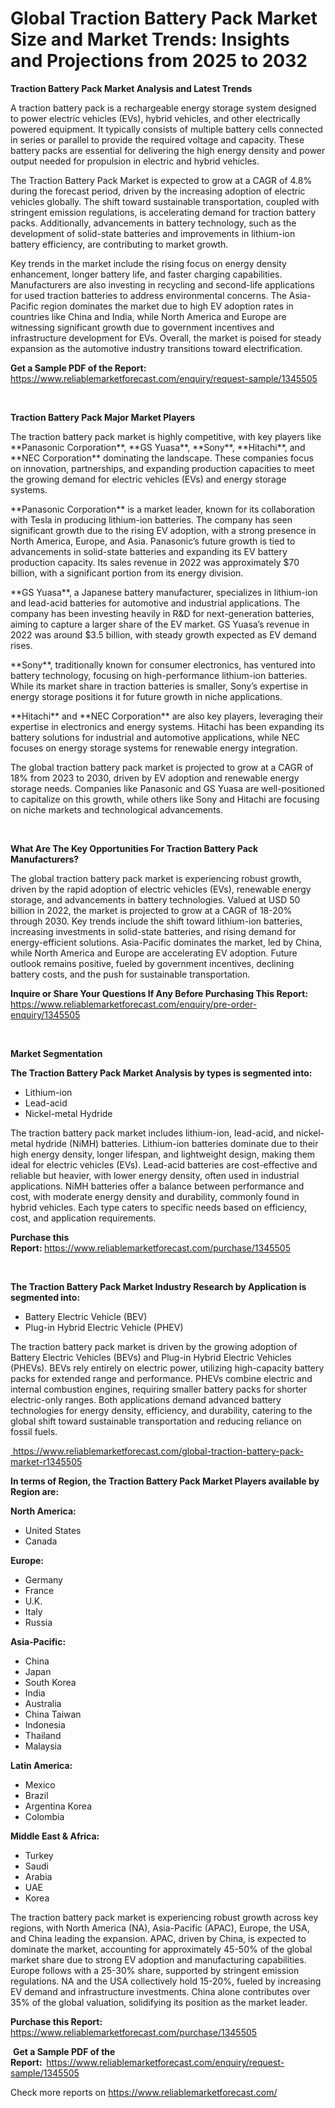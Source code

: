 <p><h1>Global Traction Battery Pack Market Size and Market Trends: Insights and Projections from 2025 to 2032</h1></p><p><strong>Traction Battery Pack Market Analysis and Latest Trends</strong></p>
<p><p>A traction battery pack is a rechargeable energy storage system designed to power electric vehicles (EVs), hybrid vehicles, and other electrically powered equipment. It typically consists of multiple battery cells connected in series or parallel to provide the required voltage and capacity. These battery packs are essential for delivering the high energy density and power output needed for propulsion in electric and hybrid vehicles.</p><p>The Traction Battery Pack Market is expected to grow at a CAGR of 4.8% during the forecast period, driven by the increasing adoption of electric vehicles globally. The shift toward sustainable transportation, coupled with stringent emission regulations, is accelerating demand for traction battery packs. Additionally, advancements in battery technology, such as the development of solid-state batteries and improvements in lithium-ion battery efficiency, are contributing to market growth.</p><p>Key trends in the market include the rising focus on energy density enhancement, longer battery life, and faster charging capabilities. Manufacturers are also investing in recycling and second-life applications for used traction batteries to address environmental concerns. The Asia-Pacific region dominates the market due to high EV adoption rates in countries like China and India, while North America and Europe are witnessing significant growth due to government incentives and infrastructure development for EVs. Overall, the market is poised for steady expansion as the automotive industry transitions toward electrification.</p></p>
<p><strong>Get a Sample PDF of the Report:&nbsp;</strong> <a href="https://www.reliablemarketforecast.com/enquiry/request-sample/1345505?utm_campaign=1840&utm_medium=2&utm_source=Github&utm_content=ia&utm_term=22012025&utm_id=traction-battery-pack">https://www.reliablemarketforecast.com/enquiry/request-sample/1345505</a></p>
<p>&nbsp;</p>
<p><strong>Traction Battery Pack Major Market Players</strong></p>
<p><p>The traction battery pack market is highly competitive, with key players like **Panasonic Corporation**, **GS Yuasa**, **Sony**, **Hitachi**, and **NEC Corporation** dominating the landscape. These companies focus on innovation, partnerships, and expanding production capacities to meet the growing demand for electric vehicles (EVs) and energy storage systems.</p><p>**Panasonic Corporation** is a market leader, known for its collaboration with Tesla in producing lithium-ion batteries. The company has seen significant growth due to the rising EV adoption, with a strong presence in North America, Europe, and Asia. Panasonic’s future growth is tied to advancements in solid-state batteries and expanding its EV battery production capacity. Its sales revenue in 2022 was approximately $70 billion, with a significant portion from its energy division.</p><p>**GS Yuasa**, a Japanese battery manufacturer, specializes in lithium-ion and lead-acid batteries for automotive and industrial applications. The company has been investing heavily in R&D for next-generation batteries, aiming to capture a larger share of the EV market. GS Yuasa’s revenue in 2022 was around $3.5 billion, with steady growth expected as EV demand rises.</p><p>**Sony**, traditionally known for consumer electronics, has ventured into battery technology, focusing on high-performance lithium-ion batteries. While its market share in traction batteries is smaller, Sony’s expertise in energy storage positions it for future growth in niche applications.</p><p>**Hitachi** and **NEC Corporation** are also key players, leveraging their expertise in electronics and energy systems. Hitachi has been expanding its battery solutions for industrial and automotive applications, while NEC focuses on energy storage systems for renewable energy integration.</p><p>The global traction battery pack market is projected to grow at a CAGR of 18% from 2023 to 2030, driven by EV adoption and renewable energy storage needs. Companies like Panasonic and GS Yuasa are well-positioned to capitalize on this growth, while others like Sony and Hitachi are focusing on niche markets and technological advancements.</p></p>
<p>&nbsp;</p>
<p><strong>What Are The Key Opportunities For Traction Battery Pack Manufacturers?</strong></p>
<p><p>The global traction battery pack market is experiencing robust growth, driven by the rapid adoption of electric vehicles (EVs), renewable energy storage, and advancements in battery technologies. Valued at USD 50 billion in 2022, the market is projected to grow at a CAGR of 18-20% through 2030. Key trends include the shift toward lithium-ion batteries, increasing investments in solid-state batteries, and rising demand for energy-efficient solutions. Asia-Pacific dominates the market, led by China, while North America and Europe are accelerating EV adoption. Future outlook remains positive, fueled by government incentives, declining battery costs, and the push for sustainable transportation.</p></p>
<p><strong>Inquire or Share Your Questions If Any Before Purchasing This Report:</strong> <a href="https://www.reliablemarketforecast.com/enquiry/pre-order-enquiry/1345505?utm_campaign=1840&utm_medium=2&utm_source=Github&utm_content=ia&utm_term=22012025&utm_id=traction-battery-pack">https://www.reliablemarketforecast.com/enquiry/pre-order-enquiry/1345505</a></p>
<p>&nbsp;</p>
<p><strong>Market Segmentation</strong></p>
<p><strong>The Traction Battery Pack Market Analysis by types is segmented into:</strong></p>
<p><ul><li>Lithium-ion</li><li>Lead-acid</li><li>Nickel-metal Hydride</li></ul></p>
<p><p>The traction battery pack market includes lithium-ion, lead-acid, and nickel-metal hydride (NiMH) batteries. Lithium-ion batteries dominate due to their high energy density, longer lifespan, and lightweight design, making them ideal for electric vehicles (EVs). Lead-acid batteries are cost-effective and reliable but heavier, with lower energy density, often used in industrial applications. NiMH batteries offer a balance between performance and cost, with moderate energy density and durability, commonly found in hybrid vehicles. Each type caters to specific needs based on efficiency, cost, and application requirements.</p></p>
<p><strong>Purchase this Report:&nbsp;</strong><a href="https://www.reliablemarketforecast.com/purchase/1345505?utm_campaign=1840&utm_medium=2&utm_source=Github&utm_content=ia&utm_term=22012025&utm_id=traction-battery-pack">https://www.reliablemarketforecast.com/purchase/1345505</a></p>
<p>&nbsp;</p>
<p><strong>The Traction Battery Pack Market Industry Research by Application is segmented into:</strong></p>
<p><ul><li>Battery Electric Vehicle (BEV)</li><li>Plug-in Hybrid Electric Vehicle (PHEV)</li></ul></p>
<p><p>The traction battery pack market is driven by the growing adoption of Battery Electric Vehicles (BEVs) and Plug-in Hybrid Electric Vehicles (PHEVs). BEVs rely entirely on electric power, utilizing high-capacity battery packs for extended range and performance. PHEVs combine electric and internal combustion engines, requiring smaller battery packs for shorter electric-only ranges. Both applications demand advanced battery technologies for energy density, efficiency, and durability, catering to the global shift toward sustainable transportation and reducing reliance on fossil fuels.</p></p>
<p><a href="https://www.reliablemarketforecast.com/global-traction-battery-pack-market-r1345505?utm_campaign=1840&utm_medium=2&utm_source=Github&utm_content=ia&utm_term=22012025&utm_id=traction-battery-pack">&nbsp;https://www.reliablemarketforecast.com/global-traction-battery-pack-market-r1345505</a></p>
<p><strong>In terms of Region, the Traction Battery Pack Market Players available by Region are:</strong></p>
<p>
    <p> <strong> North America: </strong>
        <ul>
            <li>United States</li>
            <li>Canada</li>
        </ul>
        </p> 
    <p> <strong> Europe: </strong>
        <ul>
            <li>Germany</li>
            <li>France</li>
            <li>U.K.</li>
            <li>Italy</li>
            <li>Russia</li>
        </ul>
        </p> 
    <p> <strong> Asia-Pacific: </strong>
        <ul>
            <li>China</li>
            <li>Japan</li>
            <li>South Korea</li>
            <li>India</li>
            <li>Australia</li>
            <li>China Taiwan</li>
            <li>Indonesia</li>
            <li>Thailand</li>
            <li>Malaysia</li>
        </ul>
        </p> 
    <p> <strong> Latin America: </strong>
        <ul>
            <li>Mexico</li>
            <li>Brazil</li>
            <li>Argentina Korea</li>
            <li>Colombia</li>
        </ul>
        </p> 
    <p> <strong> Middle East & Africa: </strong>
        <ul>
            <li>Turkey</li>
            <li>Saudi</li>
            <li>Arabia</li>
            <li>UAE</li>
            <li>Korea</li>
        </ul>
    </p>
    </p>
<p><p>The traction battery pack market is experiencing robust growth across key regions, with North America (NA), Asia-Pacific (APAC), Europe, the USA, and China leading the expansion. APAC, driven by China, is expected to dominate the market, accounting for approximately 45-50% of the global market share due to strong EV adoption and manufacturing capabilities. Europe follows with a 25-30% share, supported by stringent emission regulations. NA and the USA collectively hold 15-20%, fueled by increasing EV demand and infrastructure investments. China alone contributes over 35% of the global valuation, solidifying its position as the market leader.</p></p>
<p><strong>Purchase this Report: </strong><a href="https://www.reliablemarketforecast.com/purchase/1345505?utm_campaign=1840&utm_medium=2&utm_source=Github&utm_content=ia&utm_term=22012025&utm_id=traction-battery-pack">https://www.reliablemarketforecast.com/purchase/1345505</a></p>
<p>&nbsp;<strong>Get a Sample PDF of the Report:&nbsp;&nbsp;</strong><a href="https://www.reliablemarketforecast.com/enquiry/request-sample/1345505?utm_campaign=1840&utm_medium=2&utm_source=Github&utm_content=ia&utm_term=22012025&utm_id=traction-battery-pack">https://www.reliablemarketforecast.com/enquiry/request-sample/1345505</a></p>
<p><strong></strong></p>
<p>Check more reports on <a href="https://www.reliablemarketforecast.com/?utm_campaign=1840&utm_medium=2&utm_source=Github&utm_content=ia&utm_term=22012025&utm_id=traction-battery-pack">https://www.reliablemarketforecast.com/</a></p>